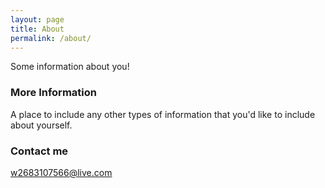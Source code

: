 ```yaml
---
layout: page
title: About
permalink: /about/
---
```


Some information about you!

### More Information

A place to include any other types of information that you'd like to include about yourself.

### Contact me

[w2683107566@live.com](mailto:w2683107566@live.com)
